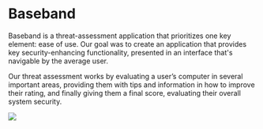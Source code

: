 # Baseband

Baseband is a threat-assessment application that prioritizes one key element: ease of use. Our goal
was to create an application that provides key security-enhancing functionality, presented in an
interface that's navigable by the average user.

Our threat assessment works by evaluating a user’s computer in several important areas, providing
them with tips and information in how to improve their rating, and finally giving them a final score,
evaluating their overall system security.

![](http://i.imgur.com/ohs6Xxx.png)
